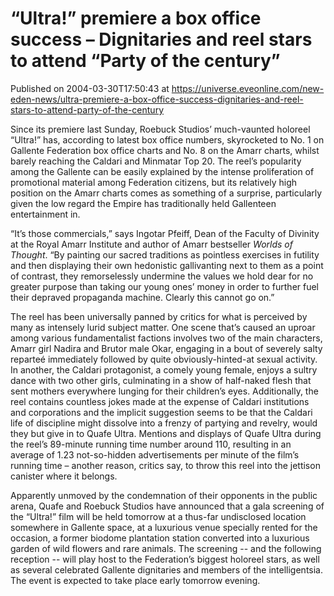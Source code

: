 # “Ultra!” premiere a box office success – Dignitaries and reel stars to attend “Party of the century”
Published on 2004-03-30T17:50:43 at https://universe.eveonline.com/new-eden-news/ultra-premiere-a-box-office-success-dignitaries-and-reel-stars-to-attend-party-of-the-century

Since its premiere last Sunday, Roebuck Studios’ much-vaunted holoreel “Ultra!” has, according to latest box office numbers, skyrocketed to No. 1 on Gallente Federation box office charts and No. 8 on the Amarr charts, whilst barely reaching the Caldari and Minmatar Top 20. The reel’s popularity among the Gallente can be easily explained by the intense proliferation of promotional material among Federation citizens, but its relatively high position on the Amarr charts comes as something of a surprise, particularly given the low regard the Empire has traditionally held Gallenteen entertainment in.  
  
“It’s those commercials,” says Ingotar Pfeiff, Dean of the Faculty of Divinity at the Royal Amarr Institute and author of Amarr bestseller _Worlds of Thought_. “By painting our sacred traditions as pointless exercises in futility and then displaying their own hedonistic gallivanting next to them as a point of contrast, they remorselessly undermine the values we hold dear for no greater purpose than taking our young ones’ money in order to further fuel their depraved propaganda machine. Clearly this cannot go on.”   
  
The reel has been universally panned by critics for what is perceived by many as intensely lurid subject matter. One scene that’s caused an uproar among various fundamentalist factions involves two of the main characters, Amarr girl Nadira and Brutor male Okar, engaging in a bout of severely salty reparteé immediately followed by quite obviously-hinted-at sexual activity. In another, the Caldari protagonist, a comely young female, enjoys a sultry dance with two other girls, culminating in a show of half-naked flesh that sent mothers everywhere lunging for their children’s eyes. Additionally, the reel contains countless jokes made at the expense of Caldari institutions and corporations and the implicit suggestion seems to be that the Caldari life of discipline might dissolve into a frenzy of partying and revelry, would they but give in to Quafe Ultra. Mentions and displays of Quafe Ultra during the reel’s 89-minute running time number around 110, resulting in an average of 1.23 not-so-hidden advertisements per minute of the film’s running time – another reason, critics say, to throw this reel into the jettison canister where it belongs.   
  
Apparently unmoved by the condemnation of their opponents in the public arena, Quafe and Roebuck Studios have announced that a gala screening of the “Ultra!” film will be held tomorrow at a thus-far undisclosed location somewhere in Gallente space, at a luxurious venue specially rented for the occasion, a former biodome plantation station converted into a luxurious garden of wild flowers and rare animals. The screening -- and the following reception -- will play host to the Federation’s biggest holoreel stars, as well as several celebrated Gallente dignitaries and members of the intelligentsia. The event is expected to take place early tomorrow evening.
